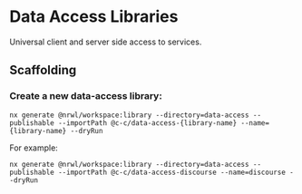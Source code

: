 # Data Access Libraries

Universal client and server side access to services.

## Scaffolding

### Create a new data-access library:


```
nx generate @nrwl/workspace:library --directory=data-access --publishable --importPath @c-c/data-access-{library-name} --name={library-name} --dryRun
```

For example:

```
nx generate @nrwl/workspace:library --directory=data-access --publishable --importPath @c-c/data-access-discourse --name=discourse --dryRun
```


